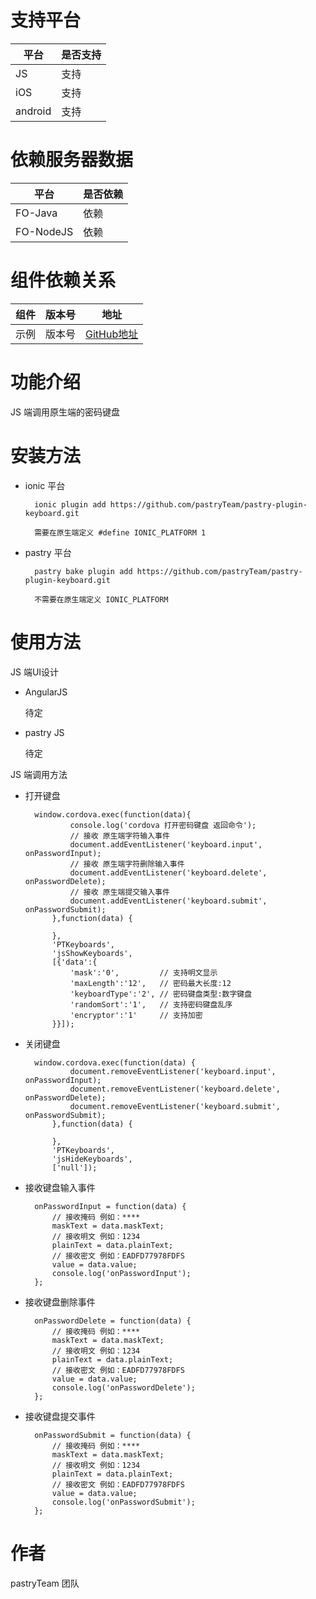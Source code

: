 # 支持平台

|平台 | 是否支持 |
|-----|------|
|JS    | 支持    |
|iOS    | 支持    |
|android    | 支持    |

# 依赖服务器数据

|平台 | 是否依赖 |
|-----|------|
|FO-Java    | 依赖    |
|FO-NodeJS    | 依赖    |

# 组件依赖关系

|组件 | 版本号 | 地址|
|-----|------|----|
|示例    | 版本号    | [GitHub地址](#)|

# 功能介绍
JS 端调用原生端的密码键盘

# 安装方法

* ionic 平台

        ionic plugin add https://github.com/pastryTeam/pastry-plugin-keyboard.git

        需要在原生端定义 #define IONIC_PLATFORM 1
    
* pastry 平台
    
        pastry bake plugin add https://github.com/pastryTeam/pastry-plugin-keyboard.git
    
        不需要在原生端定义 IONIC_PLATFORM

# 使用方法

JS 端UI设计

* AngularJS

    待定

* pastry JS

    待定

JS 端调用方法

* 打开键盘

        window.cordova.exec(function(data){
                console.log('cordova 打开密码键盘 返回命令');
                // 接收 原生端字符输入事件
                document.addEventListener('keyboard.input', onPasswordInput);
                // 接收 原生端字符删除输入事件
                document.addEventListener('keyboard.delete', onPasswordDelete);
                // 接收 原生端提交输入事件
                document.addEventListener('keyboard.submit', onPasswordSubmit);
            },function(data) {
    
            },
            'PTKeyboards',
            'jsShowKeyboards',
            [{'data':{
                'mask':'0',         // 支持明文显示
                'maxLength':'12',   // 密码最大长度:12
                'keyboardType':'2', // 密码键盘类型:数字键盘
                'randomSort':'1',   // 支持密码键盘乱序
                'encryptor':'1'     // 支持加密
            }}]); 

* 关闭键盘

        window.cordova.exec(function(data) {
                document.removeEventListener('keyboard.input', onPasswordInput);
                document.removeEventListener('keyboard.delete', onPasswordDelete);
                document.removeEventListener('keyboard.submit', onPasswordSubmit);
            },function(data) {

            },
            'PTKeyboards',
            'jsHideKeyboards',
            ['null']);
            
* 接收键盘输入事件

        onPasswordInput = function(data) {
            // 接收掩码 例如：****
            maskText = data.maskText;
            // 接收明文 例如：1234
            plainText = data.plainText;
            // 接收密文 例如：EADFD77978FDFS
            value = data.value;
            console.log('onPasswordInput');
        };

* 接收键盘删除事件

        onPasswordDelete = function(data) {
            // 接收掩码 例如：****
            maskText = data.maskText;
            // 接收明文 例如：1234
            plainText = data.plainText;
            // 接收密文 例如：EADFD77978FDFS
            value = data.value;
            console.log('onPasswordDelete');
        };

* 接收键盘提交事件

        onPasswordSubmit = function(data) {
            // 接收掩码 例如：****
            maskText = data.maskText;
            // 接收明文 例如：1234
            plainText = data.plainText;
            // 接收密文 例如：EADFD77978FDFS
            value = data.value;
            console.log('onPasswordSubmit');
        };
        
# 作者

pastryTeam 团队

